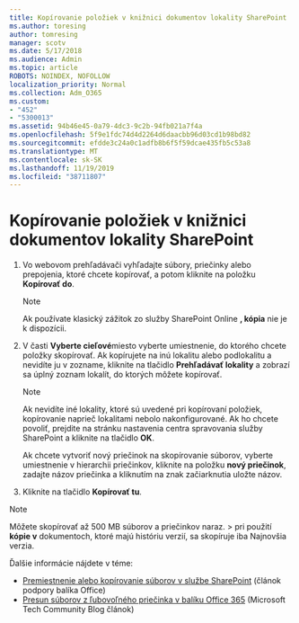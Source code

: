 ```yaml
---
title: Kopírovanie položiek v knižnici dokumentov lokality SharePoint
ms.author: toresing
author: tomresing
manager: scotv
ms.date: 5/17/2018
ms.audience: Admin
ms.topic: article
ROBOTS: NOINDEX, NOFOLLOW
localization_priority: Normal
ms.collection: Adm_O365
ms.custom:
- "452"
- "5300013"
ms.assetid: 94b46e45-0a79-4dc3-9c2b-94fb021a7f4a
ms.openlocfilehash: 5f9e1fdc74d4d2264d6daacbb96d03cd1b98bd82
ms.sourcegitcommit: efdde3c24a0c1adfb8b6f5f59dcae435fb5c53a8
ms.translationtype: MT
ms.contentlocale: sk-SK
ms.lasthandoff: 11/19/2019
ms.locfileid: "38711807"
---
```

# <a name="copy-items-in-a-sharepoint-document-library"></a>Kopírovanie položiek v knižnici dokumentov lokality SharePoint

1. Vo webovom prehľadávači vyhľadajte súbory, priečinky alebo prepojenia, ktoré chcete kopírovať, a potom kliknite na položku **Kopírovať do**.

    > [!NOTE]
    > Ak používate klasický zážitok zo služby SharePoint Online **, kópia** nie je k dispozícii.
  
2. V časti **Vyberte cieľové**miesto vyberte umiestnenie, do ktorého chcete položky skopírovať. Ak kopírujete na inú lokalitu alebo podlokalitu a nevidíte ju v zozname, kliknite na tlačidlo **Prehľadávať lokality** a zobrazí sa úplný zoznam lokalít, do ktorých môžete kopírovať.

    > [!NOTE]
    > Ak nevidíte iné lokality, ktoré sú uvedené pri kopírovaní položiek, kopírovanie naprieč lokalitami nebolo nakonfigurované. Ak ho chcete povoliť, prejdite na stránku nastavenia centra spravovania služby SharePoint a kliknite na tlačidlo **OK**.
  
    Ak chcete vytvoriť nový priečinok na skopírovanie súborov, vyberte umiestnenie v hierarchii priečinkov, kliknite na položku **nový priečinok**, zadajte názov priečinka a kliknutím na znak začiarknutia uložte názov.

3. Kliknite na tlačidlo **Kopírovať tu**.

> [!NOTE]
> Môžete skopírovať až 500 MB súborov a priečinkov naraz. > pri použití **kópie v** dokumentoch, ktoré majú históriu verzií, sa skopíruje iba Najnovšia verzia.
  
Ďalšie informácie nájdete v téme:

 - [Premiestnenie alebo kopírovanie súborov v službe SharePoint](https://support.office.com/article/move-or-copy-files-in-sharepoint-00e2f483-4df3-46be-a861-1f5f0c1a87bc) (článok podpory balíka Office)
 - [Presun súborov z ľubovoľného priečinka v balíku Office 365](https://techcommunity.microsoft.com/t5/Microsoft-SharePoint-Blog/Now-move-files-anywhere-in-Office-365-SharePoint-and-OneDrive/ba-p/146973) (Microsoft Tech Community Blog článok)   